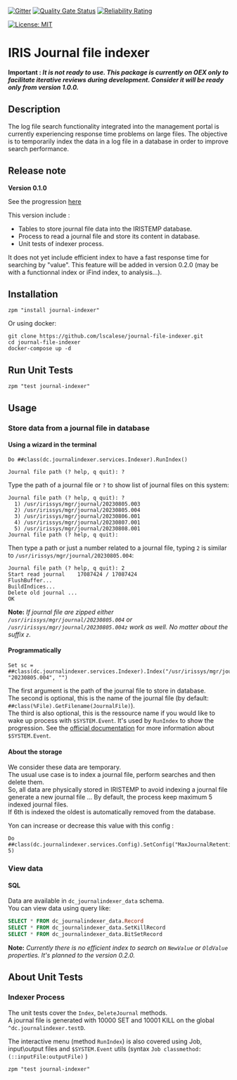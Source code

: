  [![Gitter](https://img.shields.io/badge/Available%20on-Intersystems%20Open%20Exchange-00b2a9.svg)](https://openexchange.intersystems.com/package/journal-file-indexer)
 [![Quality Gate Status](https://community.objectscriptquality.com/api/project_badges/measure?project=intersystems_iris_community%2Fjournal-file-indexer&metric=alert_status)](https://community.objectscriptquality.com/dashboard?id=intersystems_iris_community%2Fjournal-file-indexer)
 [![Reliability Rating](https://community.objectscriptquality.com/api/project_badges/measure?project=intersystems_iris_community%2Fjournal-file-indexer&metric=reliability_rating)](https://community.objectscriptquality.com/dashboard?id=intersystems_iris_community%2Fjournal-file-indexer)

[![License: MIT](https://img.shields.io/badge/License-MIT-blue.svg?style=flat&logo=AdGuard)](LICENSE)
# IRIS Journal file indexer

**Important : *It is not ready to use. This package is currently on OEX only to facilitate iterative reviews during development. Consider it will be ready only from version 1.0.0.***

## Description

The log file search functionality integrated into the management portal is currently experiencing response time problems on large files. The objective is to temporarily index the data in a log file in a database in order to improve search performance.

## Release note

**Version 0.1.0**

See the progression [here](https://github.com/users/lscalese/projects/2/views/1?filterQuery=milestone%3A%22Journal+File+Indexer+Version+0.1.0%22)  

This version include : 

* Tables to store journal file data into the IRISTEMP database.  
* Process to read a journal file and store its content in database.  
* Unit tests of indexer process.  

It does not yet include efficient index to have a fast response time for searching by "value". This feature will be added in version 0.2.0 (may be with a functionnal index or iFind index, to analysis...).  

## Installation

```
zpm "install journal-indexer"
```

Or using docker:

```
git clone https://github.com/lscalese/journal-file-indexer.git
cd journal-file-indexer
docker-compose up -d
```

## Run Unit Tests

```
zpm "test journal-indexer"
```

## Usage

### Store data from a journal file in database

#### Using a wizard in the terminal

```Objectscript
Do ##class(dc.journalindexer.services.Indexer).RunIndex()

Journal file path (? help, q quit): ?
```

Type the path of a journal file or `?` to show list of journal files on this system:

```
Journal file path (? help, q quit): ?
  1) /usr/irissys/mgr/journal/20230805.003
  2) /usr/irissys/mgr/journal/20230805.004
  3) /usr/irissys/mgr/journal/20230806.001
  4) /usr/irissys/mgr/journal/20230807.001
  5) /usr/irissys/mgr/journal/20230808.001
Journal file path (? help, q quit): 
```

Then type a path or just a number related to a journal file, typing `2` is similar to `/usr/irissys/mgr/journal/20230805.004`:
```
Journal file path (? help, q quit): 2
Start read journal    17087424 / 17087424  
FlushBuffer...
BuildIndices...
Delete old journal ...
OK
```

**Note:** *If journal file are zipped either `/usr/irissys/mgr/journal/20230805.004` or `/usr/irissys/mgr/journal/20230805.004z` work as well. No matter about the suffix `z`.*  


#### Programmatically

```
Set sc = ##class(dc.journalindexer.services.Indexer).Index("/usr/irissys/mgr/journal/20230805.004", "20230805.004", "")
```

The first argument is the path of the journal file to store in database.  
The second is optional, this is the name of the journal file (by default: `##class(%File).GetFilename(JournalFile)`).  
The third is also optional, this is the ressource name if you would like to wake up process with `$SYSTEM.Event`. It's used by `RunIndex` to show the progression.  See the [official documentation](https://docs.intersystems.com/latest/csp/documatic/%25CSP.Documatic.cls?LIBRARY=%25SYS&PRIVATE=1&CLASSNAME=%25SYSTEM.Event) for more information about `$SYSTEM.Event`.  

#### About the storage

We consider these data are temporary.  
The usual use case is to index a journal file, perform searches and then delete them.  
So, all data are physically stored in IRISTEMP to avoid indexing a journal file generate a new journal file ...
By default, the process keep maximum 5 indexed journal files.  
If 6th is indexed the oldest is automatically removed from the database.  

Yon can increase or decrease this value with this config :  

```
Do ##class(dc.journalindexer.services.Config).SetConfig("MaxJournalRetention", 5)
```

### View data

#### SQL

Data are available in `dc_journalindexer_data` schema.  
You can view data using query like:

```SQL
SELECT * FROM dc_journalindexer_data.Record
SELECT * FROM dc_journalindexer_data.SetKillRecord
SELECT * FROM dc_journalindexer_data.BitSetRecord
```

**Note:** *Currently there is no efficient index to search on `NewValue` or `OldValue` properties.  It's planned to the version 0.2.0.*

## About Unit Tests

### Indexer Process

The unit tests cover the `Index`, `DeleteJournal` methods.  
A journal file is generated with 10000 SET and 10001 KILL on the global `^dc.journalindexer.testD`.  

The interactive menu (method `RunIndex`) is also covered using Job, input\output files and `$SYSTEM.Event` utils (syntax `Job classmethod:(::inputFile:outputFile)` )

```
zpm "test journal-indexer"
```